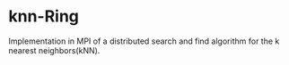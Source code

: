 # knn-Ring
Implementation in MPI of a distributed search and find algorithm for the k nearest neighbors(kNN).
